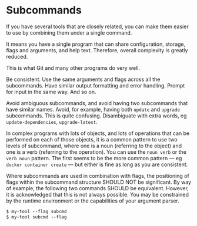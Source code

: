 # Subcommands

If you have several tools that are closely related, you can make them easier to use by combining them under a single command.

It means you have a single program that can share configuration, storage, flags and arguments, and help text. Therefore, overall complexity is greatly reduced.

This is what Git and many other programs do very well.

Be consistent. Use the same arguments and flags across all the subcommands. Have similar output formatting and error handling. Prompt for input in the same way. And so on.

Avoid ambiguous subcommands, and avoid having two subcommands that have similar names. Avoid, for example, having both `update` and `upgrade` subcommands. This is quite confusing. Disambiguate with extra words, eg `update-dependencies`, `upgrade-latest`.

In complex programs with lots of objects, and lots of operations that can be performed on each of those objects, it is a common pattern to use two levels of subcommand, where one is a noun (referring to the object) and one is a verb (referring to the operation). You can use the `noun verb` or the `verb noun` pattern. The first seems to be the more common pattern — eg `docker container create` — but either is fine as long as you are consistent.

Where subcommands are used in combination with flags, the positioning of flags within the subcommand structure SHOULD NOT be significant. By way of example, the following two commands SHOULD be equivalent. However, it is acknowledged that this is not always possible. You may be constrained by the runtime environment or the capabilities of your argument parser.

```txt
$ my-tool --flag subcmd
$ my-tool subcmd --flag
```
